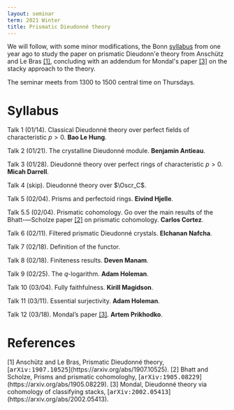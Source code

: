 ```yaml
---
layout: seminar
term: 2021 Winter
title: Prismatic Dieudonné theory
---
```

<div style="display:none">
$
\newcommand\A{\mathrm{A}}
\newcommand\C{\mathrm{C}}
\newcommand\D{\mathrm{D}}
\newcommand\E{\mathrm{E}}
\newcommand\F{\mathrm{F}}
\newcommand\G{\mathrm{G}}
\newcommand\H{\mathrm{H}}
\newcommand\h{\mathrm{h}}
\newcommand\K{\mathrm{K}}
\newcommand\L{\mathrm{L}}
\newcommand\M{\mathrm{M}}
\newcommand\t{\mathrm{t}}
\newcommand{\bA}{\mathbf{A}}
\newcommand{\bG}{\mathbf{G}}
\newcommand{\bH}{\mathbf{H}}
\newcommand{\bT}{\mathbf{T}}
\newcommand{\bW}{\mathbf{W}}
\newcommand{\Gm}{\bG_m}
\newcommand\Ascr{\mathcal{A}}
\newcommand\Cscr{\mathcal{C}}
\newcommand\Dscr{\mathcal{D}}
\newcommand\Escr{\mathcal{E}}
\newcommand\Kscr{\mathcal{K}}
\newcommand\Lscr{\mathcal{L}}
\newcommand\Oscr{\mathcal{O}}
\newcommand\Perfscr{\mathcal{P}\mathrm{erf}}
\newcommand\Acscr{\mathcal{A}\mathrm{c}}
\newcommand\heart{\heartsuit}
\newcommand\cn{\mathrm{cn}}
\newcommand\op{\mathrm{op}}
\newcommand\gr{\mathrm{gr}}
\newcommand\Gr{\mathrm{Gr}}
\newcommand\fil{\mathrm{fil}}
\newcommand\Ho{\mathrm{Ho}}
\newcommand\dR{\mathrm{dR}}
\newcommand\HH{\mathrm{HH}}
\newcommand\HC{\mathrm{HC}}
\newcommand\HP{\mathrm{HP}}
\newcommand\TC{\mathrm{TC}}
\newcommand{\bMap}{\mathbf{Map}}
\newcommand{\End}{\mathrm{End}}
\newcommand{\Mod}{\mathrm{Mod}}
\newcommand{\coMod}{\mathrm{coMod}}
\newcommand{\Fun}{\mathrm{Fun}}
\newcommand{\bMap}{\mathbf{Map}}
\newcommand\bE{\mathbf{E}}
\newcommand\bZ{\mathbf{Z}}
\newcommand\bAM{\mathbf{AM}}
\newcommand\bLM{\mathbf{LM}}
\newcommand\Spec{\mathrm{Spec}}
\newcommand\CAlg{\mathrm{CAlg}}
\newcommand\aCAlg{\mathfrak{a}\CAlg}
\newcommand\dCAlg{\mathfrak{d}\CAlg}
$
</div>

We will follow, with some minor modifications, the Bonn
[syllabus](https://www.math.uni-bonn.de/people/scholze/ARGOS_WS1920.pdf) from one year ago to study the paper on
prismatic Dieudonn\'e theory from Anschütz and Le Bras [\[1\]](#alb), concluding with an addendum for
Mondal's paper [\[3\]](#mondal) on the stacky approach to the theory.

The seminar meets from 1300 to 1500 central time on Thursdays.

# Syllabus

Talk 1 (01/14). Classical Dieudonné theory over perfect fields of characteristic $p>0$. **Bao Le Hung**.

Talk 2 (01/21). The crystalline Dieudonné module. **Benjamin Antieau**.

Talk 3 (01/28). Dieudonné theory over perfect rings of characteristic $p>0$.
**Micah Darrell**.

Talk 4 (skip). Dieudonné theory over $\Oscr_C$.

Talk 5 (02/04). Prisms and perfectoid rings. **Eivind Hjelle**.

Talk 5.5 (02/04). Prismatic cohomology. Go over the main results of the Bhatt-—Scholze paper [\[2\]](#bs) on prismatic cohomology. **Carlos Cortez**.

Talk 6 (02/11). Filtered prismatic Dieudonné crystals. **Elchanan Nafcha**.

Talk 7 (02/18). Definition of the functor.

Talk 8 (02/18). Finiteness results. **Deven Manam**.

Talk 9 (02/25). The $q$-logarithm. **Adam Holeman**.

Talk 10 (03/04). Fully faithfulness. **Kirill Magidson**.

Talk 11 (03/11). Essential surjectivity. **Adam Holeman**.

Talk 12 (03/18). Mondal’s paper [\[3\]](#mondal). **Artem Prikhodko**.

# References


<span id="alb">
[1] Anschütz and Le Bras, Prismatic Dieudonné theory, [<tt>arXiv:1907.10525</tt>](https://arxiv.org/abs/1907.10525).
</span>

<span id="bs">
[2] Bhatt and Scholze, Prisms and prismatic cohomologhy,
    [<tt>arXiv:1905.08229</tt>](https://arxiv.org/abs/1905.08229).
</span>

<span id="mondal">
[3] Mondal, Dieudonné theory via cohomology of classifying stacks,
[<tt>arXiv:2002.05413</tt>](https://arxiv.org/abs/2002.05413).
</span>

<!--
<span id="tv-simpliciales">
[9] Toën, Vezzosi, *Algèbres simpliciales S1-équivariantes, théorie de de Rham et théorèmes HKR multiplicatifs*,
Compos. Math. **147** (2011), no. 6, 1979–2000.
</span>
-->


